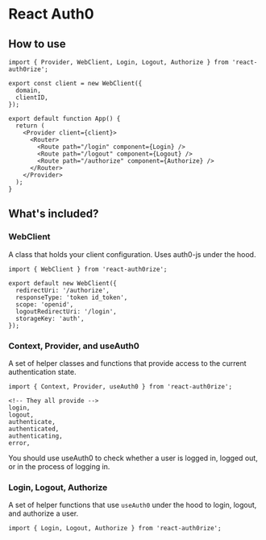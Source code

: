 # React Auth0

## How to use

```
import { Provider, WebClient, Login, Logout, Authorize } from 'react-auth0rize';

export const client = new WebClient({
  domain,
  clientID,
});

export default function App() {
  return (
    <Provider client={client}>
      <Router>
        <Route path="/login" component={Login} />
        <Route path="/logout" component={Logout} />
        <Route path="/authorize" component={Authorize} />
      </Router>
    </Provider>
  );
}
```

## What's included?
### WebClient
A class that holds your client configuration. Uses auth0-js under the hood.

```
import { WebClient } from 'react-auth0rize';

export default new WebClient({
  redirectUri: '/authorize',
  responseType: 'token id_token',
  scope: 'openid',
  logoutRedirectUri: '/login',
  storageKey: 'auth',
});
```

### Context, Provider, and useAuth0
A set of helper classes and functions that provide access to the current authentication state.

```
import { Context, Provider, useAuth0 } from 'react-auth0rize';

<!-- They all provide -->
login,
logout,
authenticate,
authenticated,
authenticating,
error,
```

You should use useAuth0 to check whether a user is logged in, logged out, or in the process of logging in.

### Login, Logout, Authorize
A set of helper functions that use `useAuth0` under the hood to login, logout, and authorize a user.

```
import { Login, Logout, Authorize } from 'react-auth0rize';
```


